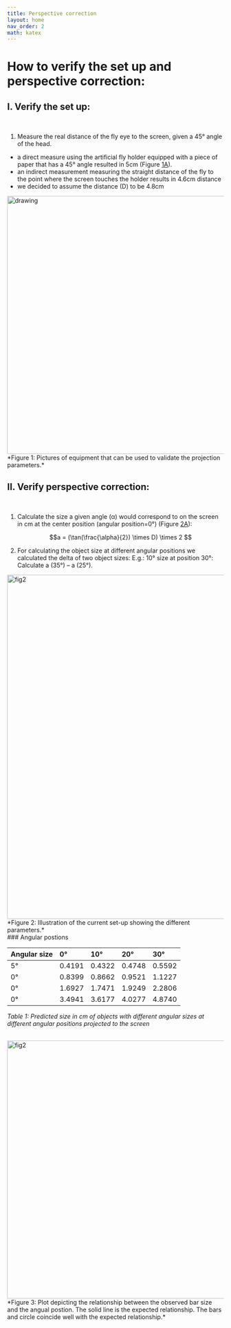 ```yaml
---
title: Perspective correction
layout: home
nav_order: 2
math: katex
---
```


# How to verify the set up and perspective correction: 

## I. Verify the set up:  
<br>

1. Measure the real distance of the fly eye to the screen, given a 45° angle of the head. 
- a direct measure using the artificial fly holder equipped with a piece of paper that has a 45° angle resulted in 5cm (Figure [1A](#L17)).
- an indirect measurement measuring the straight distance of the fly to the point where the screen touches the holder results in 4.6cm distance
- we decided to assume the distance (D) to be 4.8cm

<!--![Figure 1: Pictures of equipment that can be used to validate the projection parameters.](/assets/fig1.png)-->
<img src="/assets/fig1.png" alt="drawing" width="600"/> 
<br>
*Figure 1: Pictures of equipment that can be used to validate the projection parameters.*

## II.	Verify perspective correction:
<br>

1. Calculate the size a given angle (α) would correspond to on the screen in cm at the center position (angular position=0°) (Figure [2A](#L34)): 

   $$a = (\tan(\frac{\alpha}{2}) \times D) \times 2 $$
   
2. For calculating the object size at different angular positions we calculated the delta of two object sizes:  E.g.: 10° size at position 30°: Calculate a (35°) – a (25°).
 
<img src="/assets/fig2.png" alt="fig2" width="800"/> 
<br>
*Figure 2: Illustration of the current set-up showing the different parameters.*
<br>
### Angular postions

| Angular size | 0°     |10°    |20°    |30°   |
|:------------ |:-------|:------|:------|:-----|
| 5°           | 0.4191 |0.4322 | 0.4748|0.5592|
| 0°           | 0.8399 |0.8662 | 0.9521|1.1227|
| 0°           | 1.6927 |1.7471 | 1.9249|2.2806|
| 0°           | 3.4941 |3.6177 | 4.0277|4.8740|

  *Table 1: Predicted size in cm of objects with different angular sizes at different angular positions projected to the screen*

<br>


<img src="/assets/fig3.png" alt="fig2" width="600"/> 
<br>
*Figure 3: Plot depicting the relationship between the observed bar size and the angual postion. The solid line is the expected relationship. The bars and circle coincide well with the expected relationship.*



